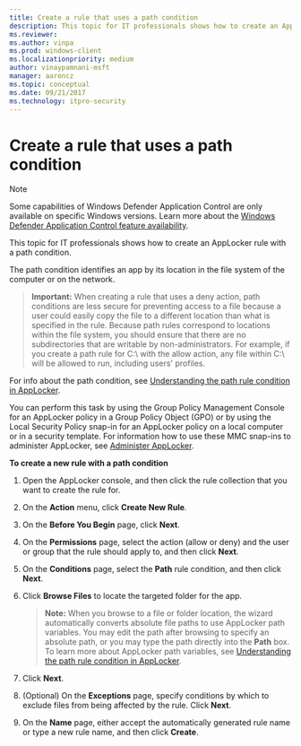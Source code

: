 ```yaml
---
title: Create a rule that uses a path condition
description: This topic for IT professionals shows how to create an AppLocker rule with a path condition.
ms.reviewer: 
ms.author: vinpa
ms.prod: windows-client
ms.localizationpriority: medium
author: vinaypamnani-msft
manager: aaroncz
ms.topic: conceptual
ms.date: 09/21/2017
ms.technology: itpro-security
---
```


# Create a rule that uses a path condition

>[!NOTE]
>Some capabilities of Windows Defender Application Control are only available on specific Windows versions. Learn more about the [Windows Defender Application Control feature availability](/windows/security/threat-protection/windows-defender-application-control/feature-availability).

This topic for IT professionals shows how to create an AppLocker rule with a path condition.

The path condition identifies an app by its location in the file system of the computer or on the network.

>**Important:**  When creating a rule that uses a deny action, path conditions are less secure for preventing access to a file because a user could easily copy the file to a different location than what is specified in the rule. Because path rules correspond to locations within the file system, you should ensure that there are no subdirectories that are writable by non-administrators. For example, if you create a path rule for C:\\ with the allow action, any file within C:\\ will be allowed to run, including users' profiles.
 
For info about the path condition, see [Understanding the path rule condition in AppLocker](understanding-the-path-rule-condition-in-applocker.md).

You can perform this task by using the Group Policy Management Console for an AppLocker policy in a Group Policy Object (GPO) or by using the Local Security Policy snap-in for an AppLocker policy on a local computer or in a security template. For information how to use these MMC snap-ins to administer AppLocker, see [Administer AppLocker](administer-applocker.md#bkmk-using-snapins).

**To create a new rule with a path condition**

1.  Open the AppLocker console, and then click the rule collection that you want to create the rule for.
2.  On the **Action** menu, click **Create New Rule**.
3.  On the **Before You Begin** page, click **Next**.
4.  On the **Permissions** page, select the action (allow or deny) and the user or group that the rule should apply to, and then click **Next**.
5.  On the **Conditions** page, select the **Path** rule condition, and then click **Next**.
6.  Click **Browse Files** to locate the targeted folder for the app.

    >**Note:**  When you browse to a file or folder location, the wizard automatically converts absolute file paths to use AppLocker path variables. You may edit the path after browsing to specify an absolute path, or you may type the path directly into the **Path** box. To learn more about AppLocker path variables, see [Understanding the path rule condition in AppLocker](understanding-the-path-rule-condition-in-applocker.md).
     
7.  Click **Next**.
8.  (Optional) On the **Exceptions** page, specify conditions by which to exclude files from being affected by the rule. Click **Next**.
9.  On the **Name** page, either accept the automatically generated rule name or type a new rule name, and then click **Create**.
